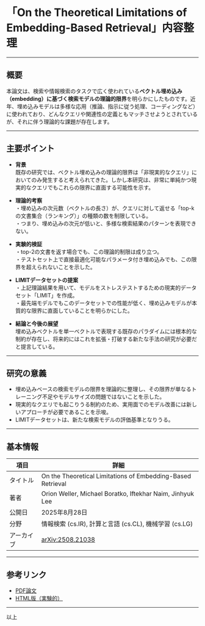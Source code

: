 # 「On the Theoretical Limitations of Embedding-Based Retrieval」内容整理

---

## 概要

本論文は、検索や情報検索のタスクで広く使われている**ベクトル埋め込み（embedding）に基づく検索モデルの理論的限界**を明らかにしたものです。近年、埋め込みモデルは多様な応用（推論、指示に従う処理、コーディングなど）に使われており、どんなクエリや関連性の定義ともマッチさせようとされているが、それに伴う理論的な課題が存在します。

---

## 主要ポイント

- **背景**  
  既存の研究では、ベクトル埋め込みの理論的限界は「非現実的なクエリ」においてのみ発生すると考えられてきた。しかし本研究は、非常に単純かつ現実的なクエリでもこれらの限界に直面する可能性を示す。

- **理論的考察**  
  ・埋め込みの次元数（ベクトルの長さ）が、クエリに対して返せる「top-kの文書集合（ランキング）」の種類の数を制限している。  
  ・つまり、埋め込みの次元が低いと、多様な検索結果のパターンを表現できない。  

- **実験的検証**  
  ・top-2の文書を返す場合でも、この理論的制限は成り立つ。  
  ・テストセット上で直接最適化可能なパラメータ付き埋め込みでも、この限界を超えられないことを示した。

- **LIMITデータセットの提案**  
  ・上記理論結果を用いて、モデルをストレステストするための現実的データセット「LIMIT」を作成。  
  ・最先端モデルでもこのデータセットでの性能が低く、埋め込みモデルが本質的な限界に直面していることを明らかにした。

- **結論と今後の展望**  
  埋め込みベクトルを単一ベクトルで表現する既存のパラダイムには根本的な制約が存在し、将来的にはこれを拡張・打破する新たな手法の研究が必要だと提言している。

---

## 研究の意義

- 埋め込みベースの検索モデルの限界を理論的に整理し、その限界が単なるトレーニング不足やモデルサイズの問題ではないことを示した。  
- 現実的なクエリでも起こりうる制約のため、実用面でのモデル改善には新しいアプローチが必要であることを示唆。  
- LIMITデータセットは、新たな検索モデルの評価基準となりうる。

---

## 基本情報

| 項目       | 詳細                                                   |
|------------|--------------------------------------------------------|
| タイトル   | On the Theoretical Limitations of Embedding-Based Retrieval |
| 著者       | Orion Weller, Michael Boratko, Iftekhar Naim, Jinhyuk Lee |
| 公開日     | 2025年8月28日                                          |
| 分野       | 情報検索 (cs.IR), 計算と言語 (cs.CL), 機械学習 (cs.LG)  |
| アーカイブ | [arXiv:2508.21038](https://arxiv.org/abs/2508.21038)  |

---

## 参考リンク

- [PDF論文](https://arxiv.org/pdf/2508.21038)  
- [HTML版（実験的）](https://arxiv.org/html/2508.21038v1)  

---

以上